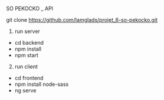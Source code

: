 SO PEKOCKO _ API

git clone https://github.com/Iamglads/projet_6-so-pekocko.git

1) run server

* cd backend 
* npm install 
* npm start


2) run client 

* cd frontend 
* npm install node-sass
* ng serve





